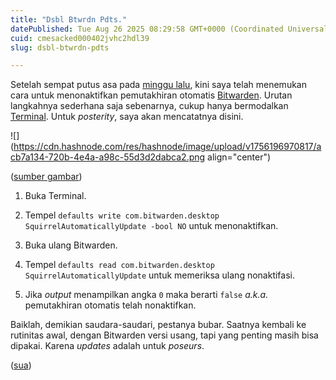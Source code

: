 ```yaml
---
title: "Dsbl Btwrdn Pdts."
datePublished: Tue Aug 26 2025 08:29:58 GMT+0000 (Coordinated Universal Time)
cuid: cmesacked000402jvhc2hdl39
slug: dsbl-btwrdn-pdts

---
```


Setelah sempat putus asa pada [minggu lalu](https://blog.sua.ist/whabitsta), kini saya telah menemukan cara untuk menonaktifkan pemutakhiran otomatis [Bitwarden](https://bitwarden.com/). Urutan langkahnya sederhana saja sebenarnya, cukup hanya bermodalkan [Terminal](https://en.wikipedia.org/wiki/Terminal_\(macOS\)). Untuk *posterity*, saya akan mencatatnya disini.

![](https://cdn.hashnode.com/res/hashnode/image/upload/v1756196970817/acb7a134-720b-4e4a-a98c-55d3d2dabca2.png align="center")

([sumber gambar](https://publicdomainreview.org/collection/serviette-sculptures-the-forgotten-art-of-napkin-folding/))

1. Buka Terminal.
    
2. Tempel `defaults write com.bitwarden.desktop SquirrelAutomaticallyUpdate -bool NO` untuk menonaktifkan.
    
3. Buka ulang Bitwarden.
    
4. Tempel `defaults read com.bitwarden.desktop SquirrelAutomaticallyUpdate` untuk memeriksa ulang nonaktifasi.
    
5. Jika *output* menampilkan angka `0` maka berarti `false` *a.k.a.* pemutakhiran otomatis telah nonaktifkan.
    

Baiklah, demikian saudara-saudari, pestanya bubar. Saatnya kembali ke rutinitas awal, dengan Bitwarden versi usang, tapi yang penting masih bisa dipakai. Karena *updates* adalah untuk *poseurs*.

([sua](https://sua.ist))